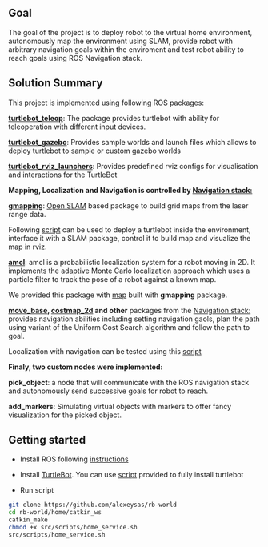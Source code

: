 ##  Goal

The goal of the project is to deploy robot to the virtual home environment, autonomously map the environment using SLAM, provide robot with arbitrary navigation goals within the enviroment and test robot ability to reach goals using ROS Navigation stack. 


## Solution Summary


This project is implemented using  following ROS packages:

**[turtlebot_teleop](http://wiki.ros.org/turtlebot_teleop)**: The package provides turtlebot with ability for teleoperation with different input devices.


**[turtlebot_gazebo](http://wiki.ros.org/turtlebot_gazebo)**: Provides sample worlds and launch files which allows to deploy turtlebot to sample or custom gazebo worlds


**[turtlebot_rviz_launchers](http://wiki.ros.org/turtlebot_rviz_launchers)**: Provides predefined rviz configs for visualisation and interactions for the TurtleBot


**Mapping, Localization and Navigation is controlled by [Navigation stack:](http://wiki.ros.org/turtlebot_navigation/Tutorials/Setup%20the%20Navigation%20Stack%20for%20TurtleBot)**

**[gmapping](http://wiki.ros.org/gmapping)**: [Open SLAM](https://openslam-org.github.io/gmapping.html) based package to build grid maps from the laser range data.

Following [script](catkin_ws/src/scripts/test_slam.sh) can be used to deploy a turtlebot inside the environment, interface it with a SLAM package, control it to build map and visualize the map in rviz.


**[amcl](http://wiki.ros.org/amcl)**: amcl is a probabilistic localization system for a robot moving in 2D. It implements the adaptive  Monte Carlo localization approach which uses a particle filter to track the pose of a robot against a known map. 

We provided this package with [map](catkin_ws/src/map/my_map.pgm) built with **gmapping** package.


**[move_base](http://wiki.ros.org/move_base), [costmap_2d](http://wiki.ros.org/costmap_2d]) and other** packages from the [Navigation stack:](http://wiki.ros.org/turtlebot_navigation/Tutorials/Setup%20the%20Navigation%20Stack%20for%20TurtleBot) provides navigation abilities including setting navigation gaols, plan the path using variant of the Uniform Cost Search algorithm and follow the path to goal.

Localization with navigation can be tested using this [script](catkin_ws/src/scripts/test_navigation.sh) 


**Finaly, two custom nodes were implemented:**


**pick_object**: a node that will communicate with the ROS navigation stack and autonomously send successive goals for robot to reach.

**add_markers**: Simulating virtual objects with markers to offer fancy visualization for the picked object.


## Getting started

* Install ROS following [instructions](http://wiki.ros.org/kinetic/Installation)

* Install [TurtleBot](http://wiki.ros.org/action/fullsearch/Robots/TurtleBot?action=fullsearch&context=180&value=linkto%3A%22Robots%2FTurtleBot%22).  You can use [script](catkin_ws/src/scripts/turtlebot_install.sh) provided to fully install turtlebot

* Run script

``` sh
git clone https://github.com/alexeysas/rb-world
cd rb-world/home/catkin_ws
catkin_make
chmod +x src/scripts/home_service.sh
src/scripts/home_service.sh
```

